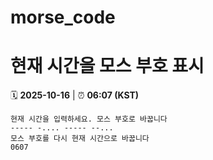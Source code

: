 # morse_code
# 현재 시간을 모스 부호 표시
<!-- MORSE_TIME_START -->
🗓️ **2025-10-16** | ⏰ **06:07 (KST)**

```
현재 시간을 입력하세요. 모스 부호로 바꿉니다
----- -.... ----- --...
모스 부호를 다시 현재 시간으로 바꿉니다
0607
```
<!-- MORSE_TIME_END -->
